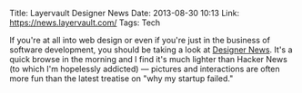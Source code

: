 Title: Layervault Designer News
Date: 2013-08-30 10:13
Link: https://news.layervault.com/
Tags: Tech

If you're at all into web design or even if you're just in the business of software development, you should be taking a look at [Designer News](https://news.layervault.com/). It's a quick browse in the morning and I find it's much lighter than Hacker News (to which I'm hopelessly addicted) — pictures and interactions are often more fun than the latest treatise on "why my startup failed." 